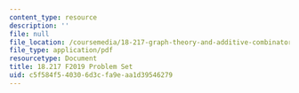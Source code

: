 ```yaml
---
content_type: resource
description: ''
file: null
file_location: /coursemedia/18-217-graph-theory-and-additive-combinatorics-fall-2019/c5f584f540306d3cfa9eaa1d39546279_MIT18_217F19_pset.pdf
file_type: application/pdf
resourcetype: Document
title: 18.217 F2019 Problem Set
uid: c5f584f5-4030-6d3c-fa9e-aa1d39546279
---
```

